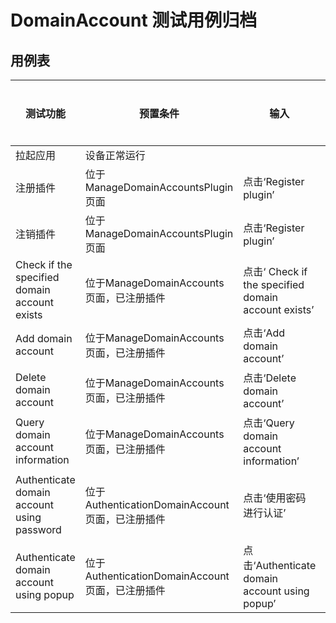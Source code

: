 # DomainAccount 测试用例归档

## 用例表

| 测试功能               | 预置条件                                        | 输入                          | 预期输出                                      | 是否自动 | 测试结果 |
| ---------------------- | ----------------------------------------------- | ----------------------------- | --------------------------------------------- | -------- | -------- |
| 拉起应用               | 设备正常运行                                    |                               | 成功拉起应用                                  | 是       | Pass     |
| 注册插件               | 位于ManageDomainAccountsPlugin页面              | 点击‘Register plugin’                | 页面显示“Successfully registered plugin”                        | 是       | Pass     |
| 注销插件               | 位于ManageDomainAccountsPlugin页面              | 点击‘Register plugin’                | 页面显示“unregisterPlugin success“                        | 是       | Pass     |
| Check if the specified domain account exists | 位于ManageDomainAccounts页面，已注册插件        | 点击‘ Check if the specified domain account exists’ | 页面显示“Domain account already exists“                        | 是       | Pass     |
| Add domain account             | 位于ManageDomainAccounts页面，已注册插件        | 点击‘Add domain account’              | 页面显示“Account creation information: "testAccountName"“   | 是       | Pass     |
| Delete domain account             | 位于ManageDomainAccounts页面，已注册插件        | 点击‘Delete domain account’              | 页面显示“Successfully deleted account“                        | 是       | Pass     |
| Query domain account information         | 位于ManageDomainAccounts页面，已注册插件        | 点击‘Query domain account information’          | 页面显示“Queried account information: "testAccountName"“ | 是       | Pass     |
| Authenticate domain account using password     | 位于AuthenticationDomainAccount页面，已注册插件 | 点击‘使用密码进行认证’        | 页面显示“Successfully authenticated domain account using password“              | 是       | Pass     |
| Authenticate domain account using popup         | 位于AuthenticationDomainAccount页面，已注册插件 | 点击‘Authenticate domain account using popup’          | 页面显示"No domain account is bound"                    | 是       | Pass     |